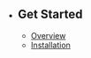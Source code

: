 - ## Get Started
     - [Overview](/docs/{{version}}/overview)
     - [Installation](/docs/{{version}}/Installation)
